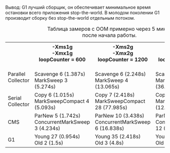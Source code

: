 Вывод:
G1 лучший сборщик, он обеспечивает минимальное время остановки всего приложения stop-the-world.
В молодом поколении G1 производит сборку без stop-the-world отдельным потоком.
<table>
   <caption>Таблица замеров с OOM примерно через 5 минут<br>
   после начала работы.
</caption>
   <tr><td></td><th>-Xms1g<br>-Xmx1g<br>loopCounter = 600</th><th>-Xms2g<br>-Xmx2g<br>loopCounter = 1200</th><th>-Xms4g<br>-Xmx4g<br>loopCounter = 2400</th></tr>
   <tr>
       <td>Parallel Collector</td>
       <td><br>Scavenge 6 (1.387s)<br>MarkSweep 3 (5.274s)</td>
       <td><br>Scavenge 6 (2.248s)<br>MarkSweep 4 (13.065s)</td>
       <td><br>Scavenge 4 (3.149s)<br>MarkSweep 5 (36.631s)</td>
   </tr>
   <tr>
        <td>Serial Collector</td>
        <td>Copy 6 (1.015s)<br>MarkSweepCompact 4 (5.093s)</td>
        <td>Copy 7 (2.418s)<br>MarkSweepCompact 28 (77.985s)</td>
        <td>Copy 6 (3.642s)<br>MarkSweepCompact 3 (12.841s)</td>
   </tr>
   <tr>
       <td>CMS</td>
       <td>ParNew 5 (1.742s)<br>ConcurrentMarkSweep 3 (4.234s)</td>
       <td>ParNew 10 (3.438s)<br>ConcurrentMarkSweep 6 (16.838s)</td>
       <td>ParNew 19 (6.344s)<br>ConcurrentMarkSweep 12 (63.521s)</td>
   </tr>
   <tr>
        <td>G1</td>
        <td>Young 27 (0.954s)<br>Old 2 (1.5s)</td>
        <td>Young 35 (2.418s)<br>Old 3 (4.8s)</td>
        <td>Young 52 (4.399s)<br>Old 15 (45.22s)</td>
   </tr>
</table>
